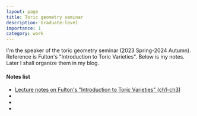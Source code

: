 ```yaml
---
layout: page
title: Toric geometry seminar
description: Graduate-level
importance: 1
category: work
---
```


I'm the speaker of the toric geometry seminar (2023 Spring-2024 Autumn). Reference is Fulton's "Introduction to Toric Varieties". Below is my notes. Later I shall organize them in my blog.

#### Notes list

- <a href="https://en.wikipedia.org/wiki/Cold-pressed_juice">Lecture notes on Fulton's "Introduction to Toric Varieties" (ch1-ch3)</a>
- 
- 
- 

    

